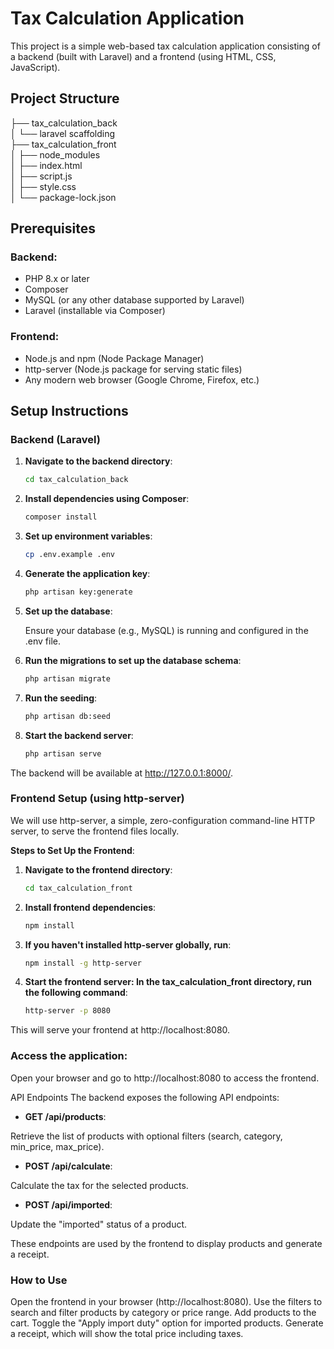 # Tax Calculation Application

This project is a simple web-based tax calculation application consisting of a backend (built with Laravel) and a frontend (using HTML, CSS, JavaScript).

## Project Structure

├── tax_calculation_back  
│    └── laravel scaffolding  
├── tax_calculation_front      
│   ├── node_modules           
│   ├── index.html             
│   ├── script.js              
│   ├── style.css              
│   └── package-lock.json


## Prerequisites

### Backend:
- PHP 8.x or later
- Composer
- MySQL (or any other database supported by Laravel)
- Laravel (installable via Composer)

### Frontend:
- Node.js and npm (Node Package Manager)
- http-server (Node.js package for serving static files)
- Any modern web browser (Google Chrome, Firefox, etc.)

## Setup Instructions

### Backend (Laravel)

1. **Navigate to the backend directory**:
   ```bash
   cd tax_calculation_back

2. **Install dependencies using Composer**:

   ```bash
   composer install

3. **Set up environment variables**:

   ```bash
   cp .env.example .env

4. **Generate the application key**:

   ```bash
   php artisan key:generate

5. **Set up the database**:

   Ensure your database (e.g., MySQL) is running and configured in the .env file.

6. **Run the migrations to set up the database schema**:

   ```bash
   php artisan migrate

7. **Run the seeding**:

   ```bash
   php artisan db:seed

8. **Start the backend server**:

   ```bash
   php artisan serve

The backend will be available at http://127.0.0.1:8000/.

### Frontend Setup (using http-server)

We will use http-server, a simple, zero-configuration command-line HTTP server, to serve the frontend files locally.

**Steps to Set Up the Frontend**:

1. **Navigate to the frontend directory**:

   ```bash
   cd tax_calculation_front

2. **Install frontend dependencies**:

   ```bash
   npm install

3. **If you haven't installed http-server globally, run**:

   ```bash
   npm install -g http-server

4. **Start the frontend server: In the tax_calculation_front directory, run the following command**:

   ```bash
   http-server -p 8080

This will serve your frontend at http://localhost:8080.

### Access the application: 

Open your browser and go to http://localhost:8080 to access the frontend.

API Endpoints
The backend exposes the following API endpoints:

- **GET /api/products**: 

Retrieve the list of products with optional filters (search, category, min_price, max_price).

- **POST /api/calculate**: 

Calculate the tax for the selected products.

- **POST /api/imported**: 

Update the "imported" status of a product.

These endpoints are used by the frontend to display products and generate a receipt.

### How to Use

Open the frontend in your browser (http://localhost:8080).
Use the filters to search and filter products by category or price range.
Add products to the cart.
Toggle the "Apply import duty" option for imported products.
Generate a receipt, which will show the total price including taxes.





